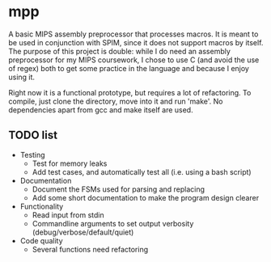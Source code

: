 # mpp
A basic MIPS assembly preprocessor that processes macros. It is meant to be used in conjunction with SPIM, since it does not support macros by itself. The purpose of this project is double: while I do need an assembly preprocessor for my MIPS coursework, I chose to use C (and avoid the use of regex) both to get some practice in the language and because I enjoy using it.

Right now it is a functional prototype, but requires a lot of refactoring. To compile, just clone the directory, move into it and run 'make'. No dependencies apart from gcc and make itself are used.

## TODO list
* Testing
	* Test for memory leaks
	* Add test cases, and automatically test all (i.e. using a bash script)
* Documentation
	* Document the FSMs used for parsing and replacing
	* Add some short documentation to make the program design clearer
* Functionality
	* Read input from stdin
	* Commandline arguments to set output verbosity (debug/verbose/default/quiet)
* Code quality
	* Several functions need refactoring
